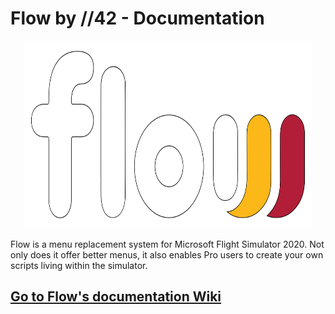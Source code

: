 # Flow by //42 - Documentation

<p align="center">
  <img width="460" height="300" src="https://github.com/parallel42/flow-documentation/blob/main/flow_logo.svg">
</p>

Flow is a menu replacement system for Microsoft Flight Simulator 2020. Not only does it offer better menus, it also enables Pro users to create your own scripts living within the simulator.

## [Go to Flow's documentation Wiki](https://parallel42.com/flowdoc)

